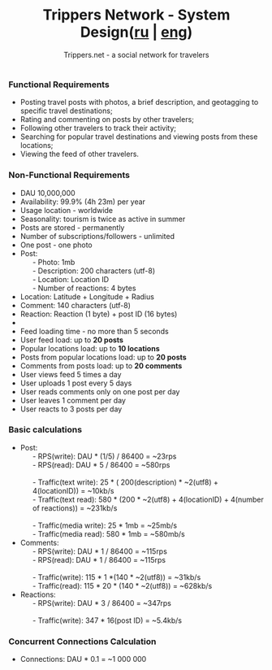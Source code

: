 <h1 align="center">Trippers Network - System Design(<a href="/docs/README_ru.md">ru</a> | <a href="/">eng</a>)</h1>
<div align="center"> Trippers.net - a social network for travelers</div>
<br>

### Functional Requirements
- Posting travel posts with photos, a brief description, and geotagging to specific travel destinations;
- Rating and commenting on posts by other travelers;
- Following other travelers to track their activity;
- Searching for popular travel destinations and viewing posts from these locations;
- Viewing the feed of other travelers.

### Non-Functional Requirements
<ul>
<li>DAU 10,000,000</li>
<li>Availability: 99.9% (4h 23m) per year</li>
<li>Usage location - worldwide</li>
<li>Seasonality: tourism is twice as active in summer</li>
<li>Posts are stored - permanently</li>
<li>Number of subscriptions/followers - unlimited</li>
<li>One post - one photo</li>
<li>Post:
<ul>
- Photo: 1mb<br>
- Description: 200 characters (utf-8)<br>
- Location: Location ID<br>
- Number of reactions: 4 bytes
</ul></li>
<li>Location: Latitude + Longitude + Radius</li>
<li>Comment: 140 characters (utf-8)</li>
<li>Reaction: Reaction (1 byte) + post ID (16 bytes)</li>
<li></li>
<li>Feed loading time - no more than 5 seconds</li>
<li>User feed load: up to <b>20 posts</b></li>
<li>Popular locations load: up to <b>10 locations</b></li>
<li>Posts from popular locations load: up to <b>20 posts</b></li>
<li>Comments from posts load: up to <b>20 comments</b></li>
<li>User views feed 5 times a day</li>
<li>User uploads 1 post every 5 days</li>
<li>User reads comments only on one post per day</li>
<li>User leaves 1 comment per day</li>
<li>User reacts to 3 posts per day</li>
</ul>

### Basic calculations
<ul>
<li>Post:
<ul>
- RPS(write): DAU * (1/5) / 86400 = ~23rps<br>
- RPS(read): DAU * 5 / 86400 = ~580rps<br>
<br>
- Traffic(text write): 25 * ( 200(description) * ~2(utf8) + 4(locationID)) = ~10kb/s<br>
- Traffic(text read): 580 * (200 * ~2(utf8) + 4(locationID) + 4(number of reactions)) = ~231kb/s<br>
<br>
- Traffic(media write): 25 * 1mb = ~25mb/s<br>
- Traffic(media read): 580 * 1mb = ~580mb/s<br>
</ul></li>
<li>Comments:
<ul>
- RPS(write): DAU * 1 / 86400 = ~115rps<br>
- RPS(read): DAU * 1 / 86400 = ~115rps<br>
<br>
- Traffic(write): 115 * 1 *(140 * ~2(utf8)) = ~31kb/s<br>
- Traffic(read): 115 * 20 * (140 * ~2(utf8)) = ~628kb/s<br>
</ul></li>
<li>Reactions:
<ul>
- RPS(write): DAU * 3 / 86400 = ~347rps<br>
<br>
- Traffic(write): 347 * 16(post ID) = ~5.4kb/s<br>
</ul></li>
</ul>

### Concurrent Connections Calculation
<ul>
<li>Connections: DAU * 0.1 = ~1 000 000 </li>
</ul>